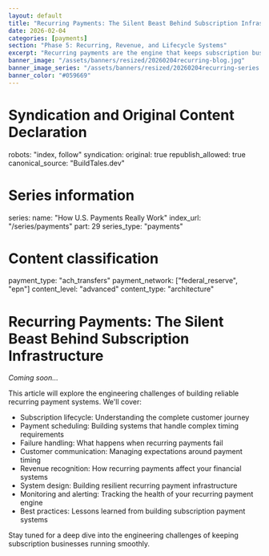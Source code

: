 ```yaml
---
layout: default
title: "Recurring Payments: The Silent Beast Behind Subscription Infrastructure"
date: 2026-02-04
categories: [payments]
section: "Phase 5: Recurring, Revenue, and Lifecycle Systems"
excerpt: "Recurring payments are the engine that keeps subscription businesses running, but they're also the source of complex engineering challenges."
banner_image: "/assets/banners/resized/20260204recurring-blog.jpg"
banner_image_series: "/assets/banners/resized/20260204recurring-series.jpg"
banner_color: "#059669"
---
```


# Syndication and Original Content Declaration
robots: "index, follow"
syndication:
  original: true
  republish_allowed: true
  canonical_source: "BuildTales.dev"

# Series information
series:
  name: "How U.S. Payments Really Work"
  index_url: "/series/payments"
  part: 29
  series_type: "payments"

# Content classification
payment_type: "ach_transfers"
payment_network: ["federal_reserve", "epn"]
content_level: "advanced"
content_type: "architecture"

# Recurring Payments: The Silent Beast Behind Subscription Infrastructure

*Coming soon...*

This article will explore the engineering challenges of building reliable recurring payment systems. We'll cover:

- Subscription lifecycle: Understanding the complete customer journey
- Payment scheduling: Building systems that handle complex timing requirements
- Failure handling: What happens when recurring payments fail
- Customer communication: Managing expectations around payment timing
- Revenue recognition: How recurring payments affect your financial systems
- System design: Building resilient recurring payment infrastructure
- Monitoring and alerting: Tracking the health of your recurring payment engine
- Best practices: Lessons learned from building subscription payment systems

Stay tuned for a deep dive into the engineering challenges of keeping subscription businesses running smoothly.

